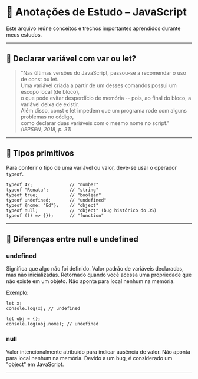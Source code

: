 # 📘 Anotações de Estudo – JavaScript

Este arquivo reúne conceitos e trechos importantes aprendidos durante meus estudos.

---

## 📝 Declarar variável com var ou let?

> "Nas últimas versões do JavaScript, passou-se a recomendar o uso de const ou let.  
> Uma variável criada a partir de um desses comandos possui um escopo local (de bloco),  
> o que pode evitar desperdício de memória -- pois, ao final do bloco, a variável deixa de existir.  
> Além disso, const e let impedem que um programa rode com alguns problemas no código,  
> como declarar duas variáveis com o mesmo nome no script."  
> *(IEPSEN, 2018, p. 31)*

---

## 🧩 Tipos primitivos

Para conferir o tipo de uma variável ou valor, deve-se usar o operador `typeof`.

```
typeof 42;              // "number"
typeof "Renata";        // "string"
typeof true;            // "boolean"
typeof undefined;       // "undefined"
typeof {nome: "Ed"};    // "object"
typeof null;            // "object" (bug histórico do JS)
typeof (() => {});      // "function"
```

---

## 🔎 Diferenças entre null e undefined

### undefined
Significa que algo não foi definido.
Valor padrão de variáveis declaradas, mas não inicializadas.
Retornado quando você acessa uma propriedade que não existe em um objeto.
Não aponta para local nenhum na memória.

Exemplo:

```
let x;
console.log(x); // undefined

let obj = {};
console.log(obj.nome); // undefined
```

### null
Valor intencionalmente atribuído para indicar ausência de valor.
Não aponta para local nenhum na memória.
Devido a um bug, é considerado um "object" em JavaScript.

---

